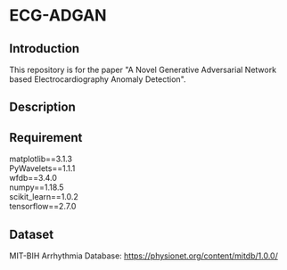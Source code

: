 # ECG-ADGAN

## Introduction
This repository is for the paper "A Novel Generative Adversarial Network based Electrocardiography Anomaly Detection".

## Description


## Requirement
matplotlib==3.1.3\
PyWavelets==1.1.1\
wfdb==3.4.0\
numpy==1.18.5\
scikit_learn==1.0.2\
tensorflow==2.7.0

## Dataset
MIT-BIH Arrhythmia Database: https://physionet.org/content/mitdb/1.0.0/
